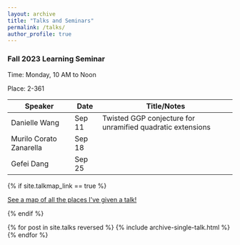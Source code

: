 ```yaml
---
layout: archive
title: "Talks and Seminars"
permalink: /talks/
author_profile: true
---
```


### Fall 2023 Learning Seminar
Time: Monday, 10 AM to Noon

Place: 2-361
 
| Speaker          | Date   |           Title/Notes                                          |
| --------         | ------ | ------------------------------------------------------------ |
| Danielle Wang    | Sep 11   |  Twisted GGP conjecture for unramified quadratic extensions     |
| Murilo Corato Zanarella    | Sep 18   |                                |
| Gefei Dang     | Sep 25   |                                       |

{% if site.talkmap_link == true %}

<p style="text-decoration:underline;"><a href="/talkmap.html">See a map of all the places I've given a talk!</a></p>

{% endif %}

{% for post in site.talks reversed %}
  {% include archive-single-talk.html %}
{% endfor %}


